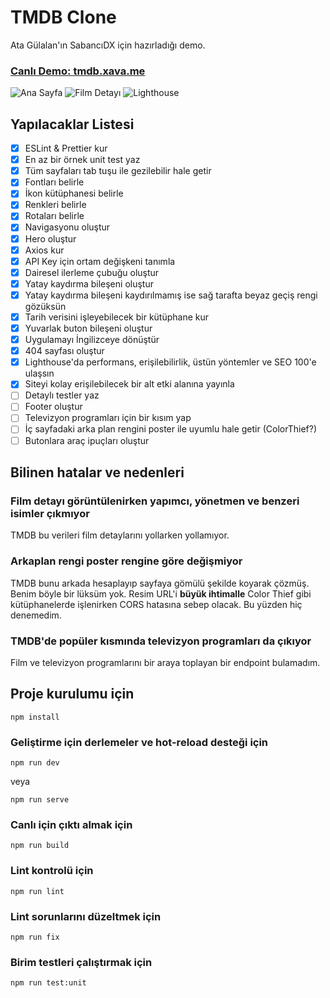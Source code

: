 # TMDB Clone

Ata Gülalan'ın SabancıDX için hazırladığı demo.

### [Canlı Demo: tmdb.xava.me](https://tmdb.xava.me)

![Ana Sayfa](demo/home.jpg 'Ana Sayfa')
![Film Detayı](demo/movie.jpg 'Film Detayı')
![Lighthouse](demo/lighthouse.jpg 'Lighthouse')

## Yapılacaklar Listesi

- [x] ESLint & Prettier kur
- [x] En az bir örnek unit test yaz
- [x] Tüm sayfaları tab tuşu ile gezilebilir hale getir
- [x] Fontları belirle
- [x] İkon kütüphanesi belirle
- [x] Renkleri belirle
- [x] Rotaları belirle
- [x] Navigasyonu oluştur
- [x] Hero oluştur
- [x] Axios kur
- [x] API Key için ortam değişkeni tanımla
- [x] Dairesel ilerleme çubuğu oluştur
- [x] Yatay kaydırma bileşeni oluştur
- [x] Yatay kaydırma bileşeni kaydırılmamış ise sağ tarafta beyaz geçiş rengi gözüksün
- [x] Tarih verisini işleyebilecek bir kütüphane kur
- [x] Yuvarlak buton bileşeni oluştur
- [x] Uygulamayı İngilizceye dönüştür
- [x] 404 sayfası oluştur
- [x] Lighthouse'da performans, erişilebilirlik, üstün yöntemler ve SEO 100'e ulaşsın
- [x] Siteyi kolay erişilebilecek bir alt etki alanına yayınla
- [ ] Detaylı testler yaz
- [ ] Footer oluştur
- [ ] Televizyon programları için bir kısım yap
- [ ] İç sayfadaki arka plan rengini poster ile uyumlu hale getir (ColorThief?)
- [ ] Butonlara araç ipuçları oluştur

## Bilinen hatalar ve nedenleri

### Film detayı görüntülenirken yapımcı, yönetmen ve benzeri isimler çıkmıyor

TMDB bu verileri film detaylarını yollarken yollamıyor.

### Arkaplan rengi poster rengine göre değişmiyor

TMDB bunu arkada hesaplayıp sayfaya gömülü şekilde koyarak çözmüş. Benim böyle bir lüksüm yok. Resim URL'i **büyük ihtimalle** Color Thief gibi kütüphanelerde işlenirken CORS hatasına sebep olacak. Bu yüzden hiç denemedim.

### TMDB'de popüler kısmında televizyon programları da çıkıyor

Film ve televizyon programlarını bir araya toplayan bir endpoint bulamadım.

## Proje kurulumu için

```
npm install
```

### Geliştirme için derlemeler ve hot-reload desteği için

```
npm run dev
```

veya

```
npm run serve
```

### Canlı için çıktı almak için

```
npm run build
```

### Lint kontrolü için

```
npm run lint
```

### Lint sorunlarını düzeltmek için

```
npm run fix
```

### Birim testleri çalıştırmak için

```
npm run test:unit
```
